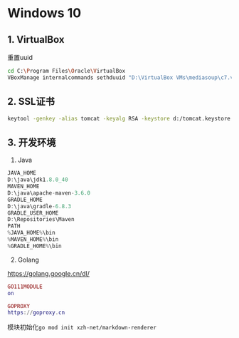 # Windows 10

## 1. VirtualBox

重置uuid

```bash
cd C:\Program Files\Oracle\VirtualBox
VBoxManage internalcommands sethduuid "D:\VirtualBox VMs\mediasoup\c7.vdi"
```

## 2. SSL证书

```bash
keytool -genkey -alias tomcat -keyalg RSA -keystore d:/tomcat.keystore
```


## 3. 开发环境

1. Java

```java
JAVA_HOME
D:\java\jdk1.8.0_40
MAVEN_HOME
D:\java\apache-maven-3.6.0
GRADLE_HOME
D:\java\gradle-6.8.3
GRADLE_USER_HOME
D:\Repositories\Maven
PATH
%JAVA_HOME%\bin
%MAVEN_HOME%\bin
%GRADLE_HOME%\bin
```

2. Golang

https://golang.google.cn/dl/

```lua
GO111MODULE
on

GOPROXY
https://goproxy.cn
```

模块初始化`go mod init xzh-net/markdown-renderer`